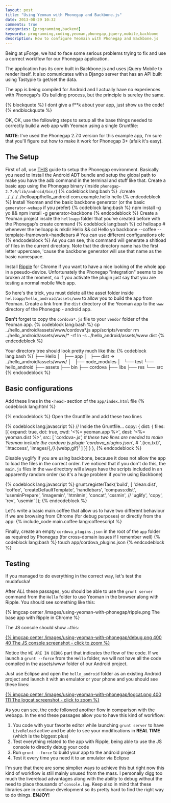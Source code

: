 ```yaml
---
layout: post
title: "Using Yeoman with Phonegap and Backbone.js"
date: 2013-08-29 10:32
comments: true
categories: [programming,backend]
keywords: programming,coding,yeoman,phonegap,jquery,mobile,backbone
description: How to configure Yeomain with Phonegap and Backbone.js
---
```

Being at µForge, we had to face some serious problems trying to fix and use a correct workflow for our Phonegap application.

The application has its core built in Backbone.js and uses jQuery Mobile to render itself.
It also comunicates with a Django server that has an API built using Tastypie to get/set the data.

The app is being compiled for Android and I actually have no experiences with Phonegap's iOs building process, but the principle is sureley the same.

{% blockquote %}
I dont give a f**k about your app, just show us the code!
{% endblockquote %}

OK, OK, use the following steps to setup all the base things needed to correctly build a web app with Yeoman using a single Gruntfile:

**NOTE**: I've used the Phonegap 2.7.0 version for this example app, I'm sure that you'll figure out how to make it work for Phonegap 3+ (afaik it's easy).

<!--more-->

The Setup
---------

First of all, use [THIS](http://docs.phonegap.com/en/2.7.0/guide_getting-started_android_index.md.html#Getting%20Started%20with%20Android) guide to setup the Phonegap environment. Basically you need to install the Android ADT bundle and setup the global path to make you have the adb command in the terminal and stuff like that.
Create a basic app using the Phonegap binary (inside `phonegap-2.7.0/lib/android/bin/`)
{% codeblock lang:bash %}
./create ../../../../helloapp/hello_android com.example.hello hello
{% endcodeblock %}
Install Yeoman and the basic backbone generator (or the basic `generator-webapp` if you prefer)
{% codeblock lang:bash %}
npm install -g yo && npm install -g generator-backbone
{% endcodeblock %}
Create a Yeoman project inside the `helloapp` folder that you've created before with the Phonegap's create command
{% codeblock lang:bash %}
cd helloapp # whenever the helloapp is
mkdir Hello && cd Hello
yo backbone --coffee --template-framework=handlebars # You can use different configurations ofc
{% endcodeblock %}
As you can see, this command will generate a shitload of files in the current directory. Note that the directory name has the first letter uppercase, 'cause the backbone generator will use that name as the basic namespace.

Install [Ripple](http://emulate.phonegap.com/) for Chrome if you want to have a nice looking of the whole app in a pseudo-device. Unfortunately the Phonegap "integration" seems to be broken at the moment, so if you activate the plugin just say that you are testing a normal mobile Web app.

So here's the trick, you must delete all the asset folder inside `helloapp/hello_android/assets/www` to allow you to build the app from Yeoman. Create a link from the `dist` directory of the Yeoman app to the `www` directory of the Phonegap - android app.

**Don't** forget to copy the `cordova*.js` file to your `vendor` folder of the Yeoman app.
{% codeblock lang:bash %}
cp ../hello_android/assets/www/cordova*.js app/scripts/vendor
rm ../hello_android/assets/www/* -rf
ln -s ../hello_android/assets/www dist
{% endcodeblock %}

Your directory tree should look pretty much like this:
{% codeblock lang:bash %}
├── Hello
│   ├── app
│   ├── dist -> ../hello_android/assets/www/
│   ├── node_modules
│   └── test
└── hello_android
    ├── assets
    ├── bin
    ├── cordova
    ├── libs
    ├── res
    └── src
{% endcodeblock %}

Basic configurations
--------------------

Add these lines in the `<head>` section of the `app/index.html` file
{% codeblock lang:html %}
<!-- build:js scripts/cordova.js -->
<script src="scripts/vendor/cordova-2.7.0.js"></script>
<!-- endbuild -->
{% endcodeblock %}
Open the Gruntfile and add these two lines

{% codeblock lang:javascript %}
// Inside the Gruntfile...
copy: {
    dist: {
        files: [{
            expand: true,
            dot: true,
            cwd: '<%= yeoman.app %>',
            dest: '<%= yeoman.dist %>',
            src: [
                'cordova-*.js', # these two lines are needed to make Yeoman include the cordova js plugin
                'cordova_plugins.json', #
                '*.{ico,txt}',
                '.htaccess',
                'images/{,*/}*.{webp,gif}'
            ]
        }]
    }
},
{% endcodeblock %}

Disable yuglify if you are using backbone, because it does not allow the app to load the files in the correct order.
I've noticed that if you don't do this, the `main.js` files in the `www` directory will always have the scripts included in
an apparently random order (so it's a huge problem if you're using Backbone)

{% codeblock lang:javascript %}
grunt.registerTask('build', [
    'clean:dist',
    'coffee',
    'createDefaultTemplate',
    'handlebars',
    'compass:dist',
    'useminPrepare',
    'imagemin',
    'htmlmin',
    'concat',
    'cssmin',
    // 'uglify',
    'copy',
    'rev',
    'usemin'
]);
{% endcodeblock %}

Let's write a basic main.coffee that allow us to have two different behaviour if we are browsing from Chrome (for debug purposes) or directly from the app:
{% include_code main.coffee lang:coffeescript %}

Finally, create an empty `cordova_plugins.json` in the root of the `app` folder as required by Phonegap (for cross-domain issues if I remember well)
{% codeblock lang:bash %}
touch app/cordova_plugins.json
{% endcodeblock %}

Testing
--------------------

If you managed to do everything in the correct way, let's test the mudafucka!

After *ALL* these passages, you should be able to use the `grunt server` command from the `Hello` folder to use Yeoman in the browser
along with Ripple. You should see something like this:

{% imgcap center /images/using-yeoman-with-phonegap/ripple.png The base app with Ripple in Chrome %}

The JS console should show ~this:

[{% imgcap center /images/using-yeoman-with-phonegap/debug.png 400 40 The JS console screenshot - click to zoom %}](/images/using-yeoman-with-phonegap/debug.png)

Notice the `WE ARE IN DEBUG` part that indicates the flow of the code. If we launch a `grunt --force` from the `Hello` folder, we will not have
all the code compiled in the assets/www folder of our Android project.

Just use Eclipse and open the `hello_android` folder as an existing Android project and launch it with an emulator or your phone and you should see these lines:

[{% imgcap center /images/using-yeoman-with-phonegap/logcat.png 400 111 The logcat screenshot - click to zoom  %}](/images/using-yeoman-with-phonegap/logcat.png)

As you can see, the code followed another flow in comparison with the webapp. In the end these passages allow you to have this kind of workflow:

1. You code with your favorite editor while launching `grunt server` to have `LiveReload` active and be able to see your modifications in **REAL TIME** (which is the biggest plus)
2. Test everything related to the app with Ripple, being able to use the JS console to directly debug your code
3. Run `grunt --force` to build your app to the android project
4. Test it every time you need it to an emulator via Eclipse

I'm sure that there are some simplier ways to achieve this but right now this kind of workflow is still mainly unused from the mass. I personally digg too much the livereload advantages along with the ability to debug without the need to place thousands of `console.log`. Keep also in mind that these libraries are in continue development so its pretty hard to find the right way to do things. **ENJOY!**